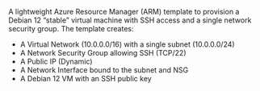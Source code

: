 A lightweight Azure Resource Manager (ARM) template to provision a Debian 12 “stable” virtual machine with SSH access and a single network security group. The template creates:

- A Virtual Network (10.0.0.0/16) with a single subnet (10.0.0.0/24)
- A Network Security Group allowing SSH (TCP/22)
- A Public IP (Dynamic)
- A Network Interface bound to the subnet and NSG
- A Debian 12 VM with an SSH public key
